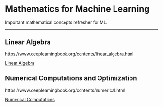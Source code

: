 # **Mathematics for Machine Learning**

Important mathematical concepts refresher for ML.

<hr/>

## **Linear Algebra**

https://www.deeplearningbook.org/contents/linear_algebra.html

[Linear Algebra](linear-algebra.md)

## **Numerical Computations and Optimization**

https://www.deeplearningbook.org/contents/numerical.html

[Numerical Computations](numerical-computations.md)
